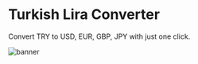# Turkish Lira Converter
Convert TRY to USD, EUR, GBP, JPY with just one click.

![banner](https://github.com/user-attachments/assets/10ecc94c-0878-4f58-b4f3-5744a65ef624)
